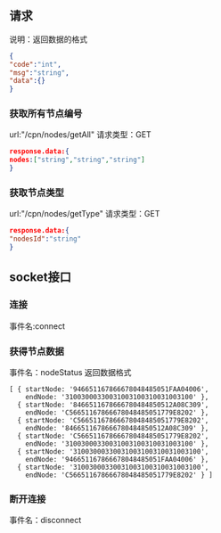 ## 请求
说明：返回数据的格式
```json
{
"code":"int",
"msg":"string",
"data":{}
}
```
### 获取所有节点编号
url:"/cpn/nodes/getAll"
请求类型：GET
```json
response.data:{
nodes:["string","string","string"]
}
```
### 获取节点类型
url:"/cpn/nodes/getType"
请求类型：GET
```json
response.data:{
"nodesId":"string"
}
```

## socket接口

### 连接
事件名:connect

### 获得节点数据
事件名：nodeStatus
返回数据格式
```
[ { startNode: '946651167866678048485051FAA04006',
    endNode: '31003000330031003100310031003100' },
  { startNode: '8466511678666780484850512A08C309',
    endNode: 'C56651167866678048485051779E8202' },
  { startNode: 'C56651167866678048485051779E8202',
    endNode: '8466511678666780484850512A08C309' },
  { startNode: 'C56651167866678048485051779E8202',
    endNode: '31003000330031003100310031003100' },
  { startNode: '31003000330031003100310031003100',
    endNode: '946651167866678048485051FAA04006' },
  { startNode: '31003000330031003100310031003100',
    endNode: 'C56651167866678048485051779E8202' } ]
```

### 断开连接
事件名：disconnect
